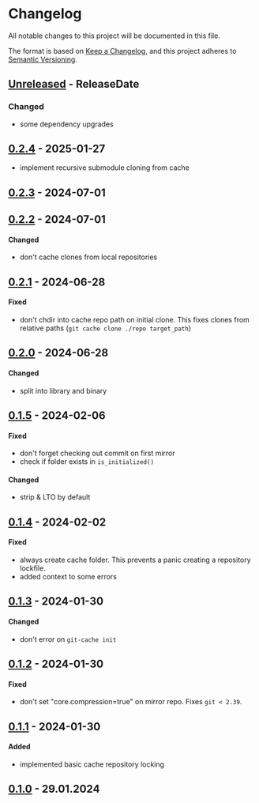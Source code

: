 # Changelog

All notable changes to this project will be documented in this file.

The format is based on [Keep a Changelog](https://keepachangelog.com/en/1.0.0/),
and this project adheres to [Semantic Versioning](https://semver.org/spec/v2.0.0.html).

<!-- next-header -->

## [Unreleased] - ReleaseDate

### Changed

- some dependency upgrades

## [0.2.4] - 2025-01-27

- implement recursive submodule cloning from cache

## [0.2.3] - 2024-07-01

## [0.2.2] - 2024-07-01

#### Changed

- don't cache clones from local repositories

## [0.2.1] - 2024-06-28

#### Fixed

- don't chdir into cache repo path on initial clone. This fixes clones from
  relative paths (`git cache clone ./repo target_path`)

## [0.2.0] - 2024-06-28

#### Changed

- split into library and binary

## [0.1.5] - 2024-02-06

#### Fixed

- don't forget checking out commit on first mirror
- check if folder exists in `is_initialized()`

#### Changed

- strip & LTO by default

## [0.1.4] - 2024-02-02

#### Fixed

- always create cache folder. This prevents a panic creating a repository
  lockfile.
- added context to some errors

## [0.1.3] - 2024-01-30

#### Changed

- don't error on `git-cache init`

## [0.1.2] - 2024-01-30

#### Fixed

- don't set "core.compression=true" on mirror repo. Fixes `git < 2.39`.

## [0.1.1] - 2024-01-30

#### Added

- implemented basic cache repository locking

## [0.1.0] - 29.01.2024

<!-- next-url -->

[Unreleased]: https://github.com/kaspar030/git-cache-rs/compare/0.2.4...HEAD
[0.2.4]: https://github.com/kaspar030/git-cache-rs/compare/0.2.3...0.2.4
[0.2.3]: https://github.com/kaspar030/git-cache-rs/compare/0.2.2...0.2.3
[0.2.2]: https://github.com/kaspar030/git-cache-rs/compare/0.2.1...0.2.2
[0.2.1]: https://github.com/kaspar030/git-cache-rs/compare/0.2.0...0.2.1
[0.2.0]: https://github.com/kaspar030/git-cache-rs/compare/0.1.5...0.2.0
[0.1.5]: https://github.com/kaspar030/git-cache-rs/compare/0.1.4...0.1.5
[0.1.4]: https://github.com/kaspar030/git-cache-rs/compare/0.1.3...0.1.4
[0.1.3]: https://github.com/kaspar030/git-cache-rs/compare/0.1.2...0.1.3
[0.1.2]: https://github.com/kaspar030/git-cache-rs/compare/0.1.1...0.1.2
[0.1.1]: https://github.com/kaspar030/git-cache-rs/compare/0.1.0...0.1.1
[0.1.0]: https://github.com/kaspar030/git-cache-rs/releases/tag/0.1.0
